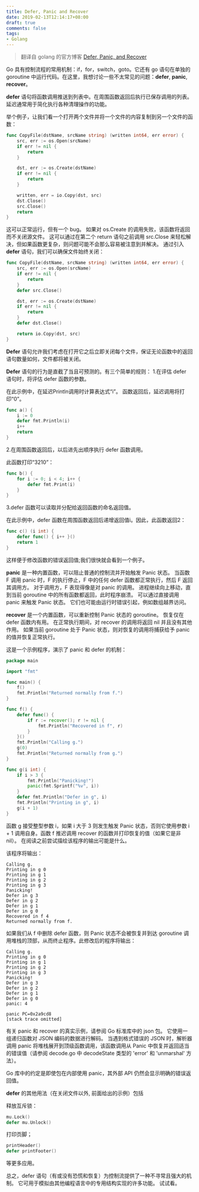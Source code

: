 ```yaml
---
title: Defer, Panic and Recover
date: 2019-02-13T12:14:17+08:00
draft: true
comments: false
tags: 
- Golang
---
```


> 翻译自 golang 的官方博客 [Defer, Panic, and Recover](https://blog.golang.org/defer-panic-and-recover)

Go 具有控制流程的常用机制：if，for，switch，goto。它还有 go 语句在单独的 goroutine 中运行代码。在这里，我想讨论一些不太常见的问题：**defer**, **panic**, **recover**。

**defer** 语句将函数调用推送到列表中。在周围函数返回后执行已保存调用的列表。延迟通常用于简化执行各种清理操作的功能。

举个例子，让我们看一个打开两个文件并将一个文件的内容复制到另一个文件的函数：
```go
func CopyFile(dstName, srcName string) (written int64, err error) {
    src, err := os.Open(srcName)
    if err != nil {
        return
    }

    dst, err := os.Create(dstName)
    if err != nil {
        return
    }

    written, err = io.Copy(dst, src)
    dst.Close()
    src.Close()
    return
}
```

这可以正常运行，但有一个 bug。 如果对 os.Create 的调用失败，该函数将返回而不关闭源文件。 这可以通过在第二个 return 语句之前调用 src.Close 来轻松解决，但如果函数更复杂，则问题可能不会那么容易被注意到并解决。 通过引入 **defer** 语句，我们可以确保文件始终关闭：
```go
func CopyFile(dstName, srcName string) (written int64, err error) {
    src, err := os.Open(srcName)
    if err != nil {
        return
    }
    defer src.Close()

    dst, err := os.Create(dstName)
    if err != nil {
        return
    }
    defer dst.Close()

    return io.Copy(dst, src)
}
```

**Defer** 语句允许我们考虑在打开它之后立即关闭每个文件，保证无论函数中的返回语句数量如何，文件都将被关闭。

**Defer** 语句的行为是直截了当且可预测的。有三个简单的规则：
1.在评估 defer 语句时，将评估 defer 函数的参数。 

在此示例中，在延迟Println调用时计算表达式“i”。 函数返回后，延迟调用将打印“0”。
```go
func a() {
    i := 0
    defer fmt.Println(i)
    i++
    return
}
```

2.在周围函数返回后，以后进先出顺序执行 defer 函数调用。

此函数打印“3210”：
```go
func b() {
    for i := 0; i < 4; i++ {
        defer fmt.Print(i)
    }
}
```

3.defer 函数可以读取并分配给返回函数的命名返回值。

在此示例中，defer 函数在周围函数返回后递增返回值i。因此，此函数返回2：
```go
func c() (i int) {
    defer func() { i++ }()
    return 1
}
```
这样便于修改函数的错误返回值;我们很快就会看到一个例子。

**panic** 是一种内置函数，可以阻止普通的控制流并开始触发 Panic 状态。 当函数 F 调用 panic 时，F 的执行停止，F 中的任何 defer 函数都正常执行，然后 F 返回其调用方。 对于调用方，F 表现得像是对 panic 的调用。 进程继续向上移动，直到当前 goroutine 中的所有函数都返回，此时程序崩溃。 可以通过直接调用 panic 来触发 Panic 状态。 它们也可能由运行时错误引起，例如数组越界访问。

**recover** 是一个内置函数，可以重新控制 Panic 状态的 goroutine。 恢复仅在 defer 函数内有用。 在正常执行期间，对 recover 的调用将返回 nil 并且没有其他作用。 如果当前 goroutine 处于 Panic 状态，则对恢复的调用将捕获给予 panic 的值并恢复正常执行。

这是一个示例程序，演示了 panic 和 defer 的机制：
```go
package main

import "fmt"

func main() {
    f()
    fmt.Println("Returned normally from f.")
}

func f() {
    defer func() {
        if r := recover(); r != nil {
            fmt.Println("Recovered in f", r)
        }
    }()
    fmt.Println("Calling g.")
    g(0)
    fmt.Println("Returned normally from g.")
}

func g(i int) {
    if i > 3 {
        fmt.Println("Panicking!")
        panic(fmt.Sprintf("%v", i))
    }
    defer fmt.Println("Defer in g", i)
    fmt.Println("Printing in g", i)
    g(i + 1)
}
```

函数 g 接受整型参数 i，如果 i 大于 3 则发生触发 Panic 状态，否则它使用参数 i + 1 调用自身。函数 f 推迟调用 recover 的函数并打印恢复的值（如果它是非nil）。 在阅读之前尝试描绘该程序的输出可能是什么。

该程序将输出：
```
Calling g.
Printing in g 0
Printing in g 1
Printing in g 2
Printing in g 3
Panicking!
Defer in g 3
Defer in g 2
Defer in g 1
Defer in g 0
Recovered in f 4
Returned normally from f.
```

如果我们从 f 中删除 defer 函数，则 Panic 状态不会被恢复并到达 goroutine 调用堆栈的顶部，从而终止程序。此修改后的程序将输出：
```
Calling g.
Printing in g 0
Printing in g 1
Printing in g 2
Printing in g 3
Panicking!
Defer in g 3
Defer in g 2
Defer in g 1
Defer in g 0
panic: 4
 
panic PC=0x2a9cd8
[stack trace omitted]
```

有关 panic 和 recover 的真实示例，请参阅 Go 标准库中的 json 包。 它使用一组递归函数对 JSON 编码的数据进行解码。 当遇到格式错误的 JSON 时，解析器调用 panic 将堆栈展开到顶级函数调用，该函数调用从 Panic 中恢复并返回适当的错误值（请参阅 decode.go 中 decodeState 类型的 'error' 和 'unmarshal' 方法）。

Go 库中的约定是即使包在内部使用 panic，其外部 API 仍然会显示明确的错误返回值。

**defer** 的其他用法（在关闭文件以外, 前面给出的示例）包括

释放互斥锁：
```go
mu.Lock()
defer mu.Unlock()
```

打印页脚；
```go
printHeader()
defer printFooter()
```
等更多应用。

总之，defer 语句（有或没有恐慌和恢复）为控制流提供了一种不寻常且强大的机制。 它可用于模拟由其他编程语言中的专用结构实现的许多功能。 试试看。 

